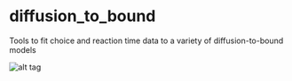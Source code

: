 # diffusion_to_bound
Tools to fit choice and reaction time data to a variety of diffusion-to-bound models

![alt tag](https://raw.github.com/lwoloszy/diffusion_to_bound/master/img/belief_map.png)
